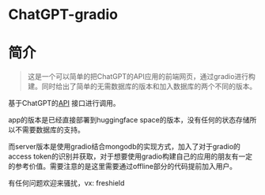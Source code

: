 # ChatGPT-gradio
# 简介

> 这是一个可以简单的把ChatGPT的API应用的前端网页，通过gradio进行构建。同时给出了简单的无需数据库的版本和加入数据库的两个不同的版本。

 
基于ChatGPT的[API](https://github.com/openai/openai-python) 接口进行调用。

app的版本是已经直接部署到huggingface space的版本，没有任何的状态存储所以不需要数据库的支持。

而server版本是使用gradio结合mongodb的实现方式，加入了对于gradio的access token的识别并获取，对于想要使用gradio构建自己的应用的朋友有一定的参考价值。需要注意的是这里需要通过offline部分的代码提前加入用户。

有任何问题欢迎来骚扰，vx: freshield